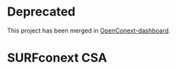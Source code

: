 # Deprecated

This project has been merged in [OpenConext-dashboard](https://github.com/OpenConext/OpenConext-dashboard).

# SURFconext CSA
